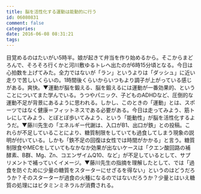 ```yaml
---
title: 脳を活性化する運動は能動的に行う
id: 06080831
comment: false
categories:
date: 2016-06-08 08:31:21
tags:
---
```


目覚めるのはたいがい5時半。娘が起きて弁当を作り始めるから。そこからまどろんで、そろそろ行くかと河川敷ゆるトレへ出たのが6時15分頃となる。今日は心拍数を上げてみた。全力ではないが「ラン」というよりは「ダッシュ」に近い走りで苦しいくらいの。1時間後くらいからいつもより調子が上がっている感じがある。爽快。<!--more-->▼運動が脳を鍛える、脳を鍛えるには運動が一番効果的、ということについてまた学んでいる。うつやパニック、子どものADHDなど、圧倒的な運動不足が背景にあるように思われる。しかし、このときの「運動」とは、スポーツではなく健康＝フィットネスである必要がある。今日は走ってみよう、筋トレにしてみよう、とぼとぼ歩いてみよう、という「能動性」が脳を活性化するようだ。▼藤川先生の「エネルギー代謝は、入口がB1、出口が鉄」との投稿。これらが不足していることにより、糖質制限をしていても過食してしまう現象の説明が付いている。しかも「鉄不足の回復は女性では時間がかかる」と言う。糖質制限食やMECをしていてもなかなか効果が出ないケースは「クエン酸回路の補酵素、B群、Mg、Zn、コエンザイムQ10、など」が不足しているとして、サプリメントで補っていくイメージ。▼藤川先生の指摘を理解したとして、では「過食を防ぐために少量の糖質をスターターにせざるを得ない」というのはどうだろうか？そのスターターが過食の火種になるのではないだろうか？少量とはいえ糖質の処理にはビタミンミネラルが消費される。
